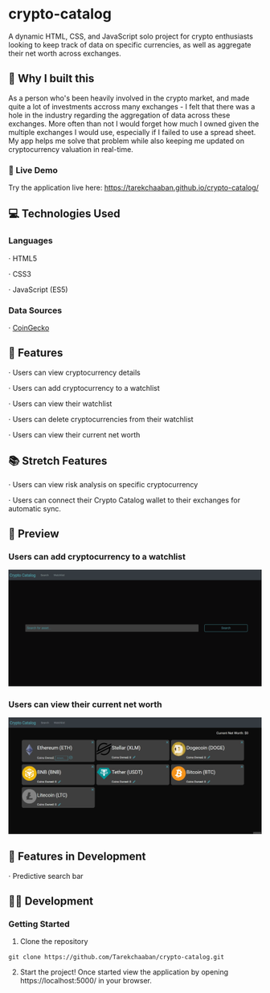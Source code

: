 # crypto-catalog


A dynamic HTML, CSS, and JavaScript solo project for crypto enthusiasts looking to keep track of data on specific currencies, as well as aggregate their net worth across exchanges.

## :thinking: Why I built this

As a person who's been heavily involved in the crypto market, and made quite a lot of investments accross many exchanges - I felt that there was a hole in the industry regarding the aggregation of data across these exchanges. More often than not I would forget how much I owned given the multiple exchanges I would use, especially if I failed to use a spread sheet. My app helps me solve that problem while also keeping me updated on cryptocurrency valuation in real-time.

### 🔗 Live Demo

Try the application live here: https://tarekchaaban.github.io/crypto-catalog/

## 💻 Technologies Used

### Languages
⋅ HTML5

⋅ CSS3

⋅ JavaScript (ES5)

### Data Sources
⋅ [CoinGecko](https://www.coingecko.com/ "CoinGecko's Homepage")

## :open_book: Features
⋅ Users can view cryptocurrency details

⋅ Users can add cryptocurrency to a watchlist

⋅ Users can view their watchlist

⋅ Users can delete cryptocurrencies from their watchlist

⋅ Users can view their current net worth

## :books: Stretch Features
⋅ Users can view risk analysis on specific cryptocurrency

⋅ Users can connect their Crypto Catalog wallet to their exchanges for automatic sync.

## :eyes: Preview

### Users can add cryptocurrency to a watchlist
![Add Watchlist](/search-for-crypto.gif "Search for Cryptocurrency")

### Users can view their current net worth
![View Net Worth](/net-worth.gif "Aggregate net worth")

## :notebook: Features in Development
⋅ Predictive search bar

## :man_technologist: Development

### Getting Started

1. Clone the repository

```
git clone https://github.com/Tarekchaaban/crypto-catalog.git
```

2. Start the project! Once started view the application by opening https://localhost:5000/ in your browser.

